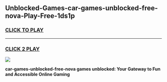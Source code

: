 
## Unblocked-Games-car-games-unblocked-free-nova-Play-Free-1ds1p
<h3>
<a href="https://premium76.site?title=car-games-unblocked-free-nova&ref=23A">CLICK TO PLAY</a></h3>
<hr>

<h3>
<a href="https://premium76.site?title=car-games-unblocked-free-nova&ref=23A">CLICK 2 PLAY</a>
  
</h3>

<a href="https://premium76.site?title=car-games-unblocked-free-nova&ref=23A"><img src="https://clearcache.store/games.png"></a>


**car-games-unblocked-free-nova games unblocked: Your Gateway to Fun and Accessible Online Gaming**

